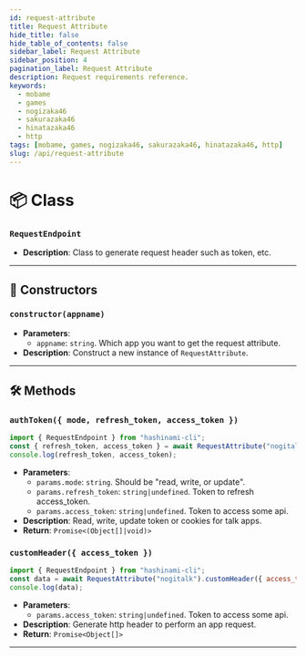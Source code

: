 ```yaml
---
id: request-attribute
title: Request Attribute
hide_title: false
hide_table_of_contents: false
sidebar_label: Request Attribute
sidebar_position: 4
pagination_label: Request Attribute
description: Request requirements reference.
keywords:
  - mobame
  - games
  - nogizaka46
  - sakurazaka46
  - hinatazaka46
  - http
tags: [mobame, games, nogizaka46, sakurazaka46, hinatazaka46, http]
slug: /api/request-attribute
---
```


# 📦 Class 
### `RequestEndpoint`
- **Description**: Class to generate request header such as token, etc.
***
## 🚧 Constructors
### `constructor(appname)`
- **Parameters**:
  - `appname`: `string`. Which app you want to get the request attribute.
- **Description**: Construct a new instance of `RequestAttribute`.
***
## 🛠️ Methods
### `authToken({ mode, refresh_token, access_token })`
```js
import { RequestEndpoint } from "hashinami-cli";
const { refresh_token, access_token } = await RequestAttribute("nogitalk").authToken({ mode: read });
console.log(refresh_token, access_token);
```
- **Parameters**:
  - `params.mode`: `string`. Should be "read, write, or update".
  - `params.refresh_token`: `string|undefined`. Token to refresh access_token.
  - `params.access_token`: `string|undefined`. Token to access some api.
- **Description**: Read, write, update token or cookies for talk apps.
- **Return**: `Promise<(Object[]|void)>`

### `customHeader({ access_token })`
```js
import { RequestEndpoint } from "hashinami-cli";
const data = await RequestAttribute("nogitalk").customHeader({ access_token: "eyJhbGciOiJIUzI1NiIsInR5cCI6IkpXVCJ9..." });
console.log(data);
```
- **Parameters**:
  - `params.access_token`: `string|undefined`. Token to access some api.
- **Description**: Generate http header to perform an app request.
- **Return**: `Promise<Object[]>`
***